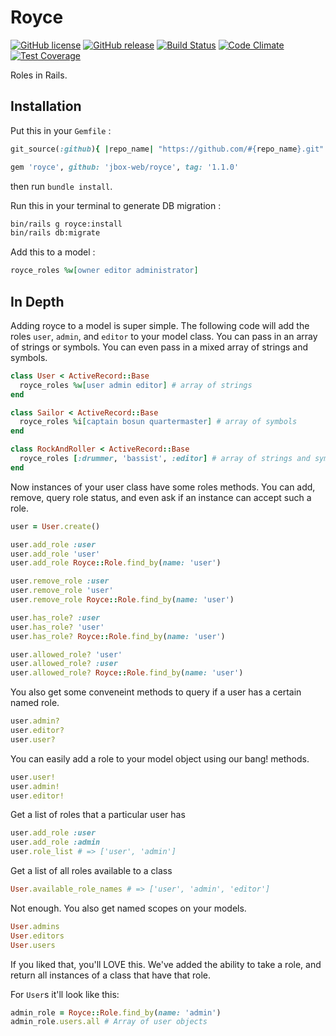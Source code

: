 # Royce

[![GitHub license](https://img.shields.io/github/license/jbox-web/royce.svg)](https://github.com/jbox-web/royce/blob/master/LICENSE)
[![GitHub release](https://img.shields.io/github/release/jbox-web/royce.svg)](https://github.com/jbox-web/royce/releases/latest)
[![Build Status](https://travis-ci.com/jbox-web/royce.svg?branch=master)](https://travis-ci.com/jbox-web/royce)
[![Code Climate](https://codeclimate.com/github/jbox-web/royce/badges/gpa.svg)](https://codeclimate.com/github/jbox-web/royce)
[![Test Coverage](https://codeclimate.com/github/jbox-web/royce/badges/coverage.svg)](https://codeclimate.com/github/jbox-web/royce/coverage)

Roles in Rails.

## Installation

Put this in your `Gemfile` :

```ruby
git_source(:github){ |repo_name| "https://github.com/#{repo_name}.git" }

gem 'royce', github: 'jbox-web/royce', tag: '1.1.0'
```

then run `bundle install`.

Run this in your terminal to generate DB migration :

```sh
bin/rails g royce:install
bin/rails db:migrate
```

Add this to a model :

```ruby
royce_roles %w[owner editor administrator]
```

## In Depth

Adding royce to a model is super simple. The following code will add the roles `user`, `admin`, and `editor` to your model class.
You can pass in an array of strings or symbols. You can even pass in a mixed array of strings and symbols.

```ruby
class User < ActiveRecord::Base
  royce_roles %w[user admin editor] # array of strings
end

class Sailor < ActiveRecord::Base
  royce_roles %i[captain bosun quartermaster] # array of symbols
end

class RockAndRoller < ActiveRecord::Base
  royce_roles [:drummer, 'bassist', :editor] # array of strings and symbols
end
```

Now instances of your user class have some roles methods. You can add, remove, query role status, and even ask if an instance can accept such a role.

```ruby
user = User.create()

user.add_role :user
user.add_role 'user'
user.add_role Royce::Role.find_by(name: 'user')

user.remove_role :user
user.remove_role 'user'
user.remove_role Royce::Role.find_by(name: 'user')

user.has_role? :user
user.has_role? 'user'
user.has_role? Royce::Role.find_by(name: 'user')

user.allowed_role? 'user'
user.allowed_role? :user
user.allowed_role? Royce::Role.find_by(name: 'user')
```

You also get some conveneint methods to query if a user has a certain named role.

```ruby
user.admin?
user.editor?
user.user?
```

You can easily add a role to your model object using our bang! methods.

```ruby
user.user!
user.admin!
user.editor!
```

Get a list of roles that a particular user has

```ruby
user.add_role :user
user.add_role :admin
user.role_list # => ['user', 'admin']
```

Get a list of all roles available to a class

```ruby
User.available_role_names # => ['user', 'admin', 'editor']
```

Not enough. You also get named scopes on your models.

```ruby
User.admins
User.editors
User.users
```

If you liked that, you'll LOVE this. We've added the ability to take a role, and return all instances of a class that have that role.

For `User`s it'll look like this:

```ruby
admin_role = Royce::Role.find_by(name: 'admin')
admin_role.users.all # Array of user objects
```
